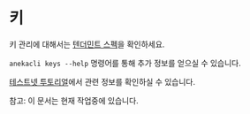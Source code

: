 # 키

키 관리에 대해서는 [텐더민트 스펙](https://github.com/tendermint/tendermint/blob/master/docs/spec/blockchain/encoding.md#public-key-cryptography)을 확인하세요.

`anekacli keys --help` 명령어를 통해 추가 정보를 얻으실 수 있습니다.

[테스트넷 투토리얼](https://github.com/cosmos/cosmos-sdk/tree/develop/cmd/aneka/testnets)에서 관련 정보를 확인하실 수 있습니다.

참고: 이 문서는 현재 작업중에 있습니다.
